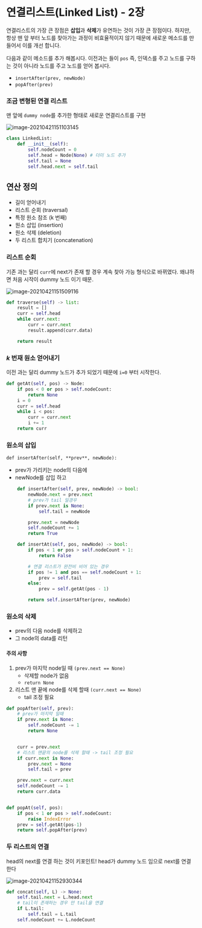 # 연결리스트(Linked List) - 2장

연결리스트의 가장 큰 장점은 **삽입**과 **삭제**가 유연하는 것이 가장 큰 장점이다. 하지만, 항상 맨 앞 부터 노드를 찾아가는 과정이 비효율적이지 않기 때문에 새로운 메소드를 만들어서 이를 개선 합니다.

다음과 같이 메소드를 추가 해봅시다. 이전과는 들이 `pos` 즉, 인덱스를 주고 노드를 구하는 것이 아니라 노드를 주고 노드를 얻어 봅시다.

- `insertAfter(prev, newNode)` 
- `popAfter(prev)`



### 조금 변형된 연결 리스트

맨 앞에 `dummy node`를 추가한 형태로 새로운 연결리스트를 구현

![image-20210421151103145](https://tva1.sinaimg.cn/large/008i3skNgy1gptkjxbb0mj30qt07xmy5.jpg)

```python
class LinkedList:
    def __init__(self):
        self.nodeCount = 0
        self.head = Node(None) # 더미 노드 추가
        self.tail = None
        self.head.next = self.tail
```



## 연산 정의

- 길이 얻어내기
- 리스트 순회 (traversal)
- 특정 원소 참조 (k 번째)
- 원소 삽입 (insertion)
- 원소 삭제 (deletion)
- 두 리스트 합치기 (concatenation)



### 리스트 순회

기존 과는 달리 `curr`에 next가 존재 할 경우 계속 찾아 가능 형식으로 바뀌였다. 왜냐하면 처음 시작이 dummy 노드 이기 때문.

![image-20210421151509116](https://tva1.sinaimg.cn/large/008i3skNgy1gptkjwqwkwj30fy06sq3d.jpg)

```python
def traverse(self) -> list:
    result = []
    curr = self.head
    while curr.next:
        curr = curr.next
        result.append(curr.data)

    return result
```



### $k$ 번재 원소 얻어내기

이전 과는 달리 dummy 노드가 추가 되었기 때문에 `i=0` 부터 시작한다.

```python
def getAt(self, pos) -> Node:
    if pos < 0 or pos > self.nodeCount:
        return None
    i = 0
    curr = self.head
    while i < pos:
        curr = curr.next
        i += 1
    return curr
```



### 원소의 삽입

`def insertAfter(self, **prev**, newNode):`

- prev가 가리키는 node의 다음에
- newNode를 삽입 하고

```python
    def insertAfter(self, prev, newNode) -> bool:
        newNode.next = prev.next
        # prev가 tail 일경우
        if prev.next is None:
            self.tail = newNode

        prev.next = newNode
        self.nodeCount += 1
        return True

    def insertAt(self, pos, newNode) -> bool:
        if pos < 1 or pos > self.nodeCount + 1:
            return False

        # 연결 리스트가 완전비 비어 있는 경우
        if pos != 1 and pos == self.nodeCount + 1:
            prev = self.tail
        else:
            prev = self.getAt(pos - 1)

        return self.insertAfter(prev, newNode)
```





### 원소의 삭제

- prev의 다음 node를 삭제하고
- 그 node의 data를 리턴

#### 주의 사항

1. prev가 마지막 node일 때 `(prev.next == None)`
   - 삭제할 node가 없음
   - `return None`
2. 리스트 맨 끝에 node를 삭제 할때 `(curr.next == None)`
   - tail 조정 필요



```python
def popAfter(self, prev):
    # prev가 마지막 일때
    if prev.next is None:
        self.nodeCount -= 1
        return None


    curr = prev.next
    # 리스트 맨끝의 node를 삭제 할때 -> tail 조정 필요
    if curr.next is None:
        prev.next = None
        self.tail = prev

    prev.next = curr.next
    self.nodeCount -= 1
    return curr.data


def popAt(self, pos):
    if pos < 1 or pos > self.nodeCount:
        raise IndexError
    prev = self.getAt(pos-1)
    return self.popAfter(prev)
```



### 두 리스트의 연결

head의 next를 연결 하는 것이 키포인트! head가 dummy 노드 임으로 next를 연결 한다

![image-20210421152930344](https://tva1.sinaimg.cn/large/008i3skNgy1gptkk0n7clj30ti0dotb2.jpg)

```python
def concat(self, L) -> None:
    self.tail.next = L.head.next
    # tail이 존재하는 경우 만 tail을 연결
    if L.tail:
        self.tail = L.tail
    self.nodeCount += L.nodeCount
```

